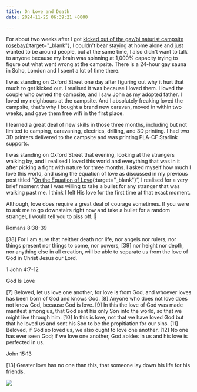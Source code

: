 ```yaml
---
title: On Love and Death
date: 2024-11-25 06:39:21 +0000

---
```


For about two weeks after I got [kicked out of the gay/bi naturist campsite rosebay](https://joeatrosebay.com/){:target="_blank"}, I couldn't bear staying at home alone and just wanted to be around people, but at the same time, I also didn't want to talk to anyone because my brain was spinning at 1,000% capacity trying to figure out what went wrong at the campsite. There is a 24-hour gay sauna in Soho, London and I spent a lot of time there.

I was standing on Oxford Street one day after figuring out why it hurt that much to get kicked out. I realised it was because I loved them. I loved the couple who owned the campsite, and I saw John as my adopted father. I loved my neighbours at the campsite. And I absolutely freaking loved the campsite, that's why I bought a brand new caravan, moved in within two weeks, and gave them free wifi in the first place.

I learned a great deal of new skills in those three months, including but not limited to camping, caravaning, electrics, drilling, and 3D printing. I had two 3D printers delivered to the campsite and was printing PLA-CF Starlink supports.

I was standing on Oxford Street that evening, looking at the strangers walking by, and I realised I loved this world and everything that was in it after picking a fight with nature for three months. I asked myself how much I love this world, and using the equation of love as discussed in my previous post titled “[On the Equation of Love](../on-equation-love/){:target="_blank"}”, I realised for a very brief moment that I was willing to take a bullet for any stranger that was walking past me. I think I felt His love for the first time at that exact moment.

Although, love does require a great deal of courage sometimes. If you were to ask me to go downstairs right now and take a bullet for a random stranger, I would tell you to piss off. 🥹

Romans 8:38-39

[38] For I am sure that neither death nor life, nor angels nor rulers, nor things present nor things to come, nor powers, [39] nor height nor depth, nor anything else in all creation, will be able to separate us from the love of God in Christ Jesus our Lord.

1 John 4:7-12

God Is Love

[7] Beloved, let us love one another, for love is from God, and whoever loves has been born of God and knows God. [8] Anyone who does not love does not know God, because God is love. [9] In this the love of God was made manifest among us, that God sent his only Son into the world, so that we might live through him. [10] In this is love, not that we have loved God but that he loved us and sent his Son to be the propitiation for our sins. [11] Beloved, if God so loved us, we also ought to love one another. [12] No one has ever seen God; if we love one another, God abides in us and his love is perfected in us.

John 15:13

[13] Greater love has no one than this, that someone lay down his life for his friends.

![](/3fbaa166e801837dd4f50756fb8f587e.jpeg)
